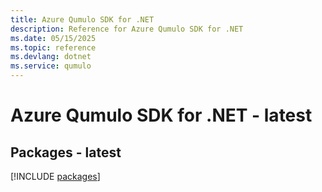 ```yaml
---
title: Azure Qumulo SDK for .NET
description: Reference for Azure Qumulo SDK for .NET
ms.date: 05/15/2025
ms.topic: reference
ms.devlang: dotnet
ms.service: qumulo
---
```

# Azure Qumulo SDK for .NET - latest
## Packages - latest
[!INCLUDE [packages](qumulo-index.md)]